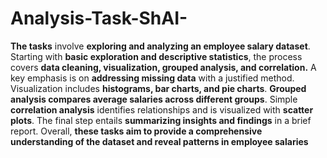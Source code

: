 # Analysis-Task-ShAI-

**The tasks** involve **exploring and analyzing an employee salary dataset**. Starting with **basic exploration and descriptive statistics**, the process covers **data cleaning, visualization, grouped analysis, and correlation.** A key emphasis is on **addressing missing data** with a justified method. Visualization includes **histograms, bar charts, and pie charts**. **Grouped analysis compares average salaries across different groups**. Simple **correlation analysis** identifies relationships and is visualized with **scatter plots**. The final step entails **summarizing insights and findings** in a brief report. Overall, **these tasks aim to provide a comprehensive understanding of the dataset and reveal patterns in employee salaries**
